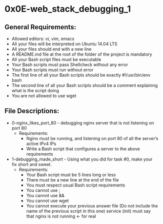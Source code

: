 # 0x0E-web_stack_debugging_1

## General Requirements:
* Allowed editors: vi, vim, emacs
* All your files will be interpreted on Ubuntu 14.04 LTS
* All your files should end with a new line
* A README.md file at the root of the folder of the project is mandatory
* All your Bash script files must be executable
* Your Bash scripts must pass Shellcheck without any error
* Your Bash scripts must run without error
* The first line of all your Bash scripts should be exactly #!/usr/bin/env bash
* The second line of all your Bash scripts should be a comment explaining what is the script doing
* You are not allowed to use wget

## File Descriptions:
* 0-nginx_likes_port_80 - debugging nginx server that is not listening on port 80
    * Requirements:
        * Nginx must be running, and listening on port 80 of all the server’s active IPv4 IPs
        * Write a Bash script that configures a server to the above requirements
* 1-debugging_made_short - Using what you did for task #0, make your fix short and sweet.
    * Requirements:
        * Your Bash script must be 5 lines long or less
        * There must be a new line at the end of the file
        * You must respect usual Bash script requirements
        * You cannot use ;
        * You cannot use &&
        * You cannot use wget
        * You cannot execute your previous answer file (Do not include the name of the previous script in this one)
        service (init) must say that nginx is not running ← for real
